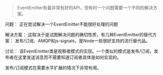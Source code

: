 > EventEmitter有着非常有好的API，但有时一个问题需要一个不同的解决方案。

问题：
正在尝试解决一个EventEmitter不能很好处理的问题

解决方案：
这取决于是试图解决问题的确切性质，有几种EventEmitter的替代方案：
发布/订阅、AMQP和js-signals，是Node一些很好支持的流行替代品。

讨论：
该EventEmitter类是观察者模式的实现。一个类似的模式是发布/订阅，发布者在这里发送消息而不需要知道订阅者具体是如何实现的。

发布/订阅模式在需要水平扩展的情况下非常有用。